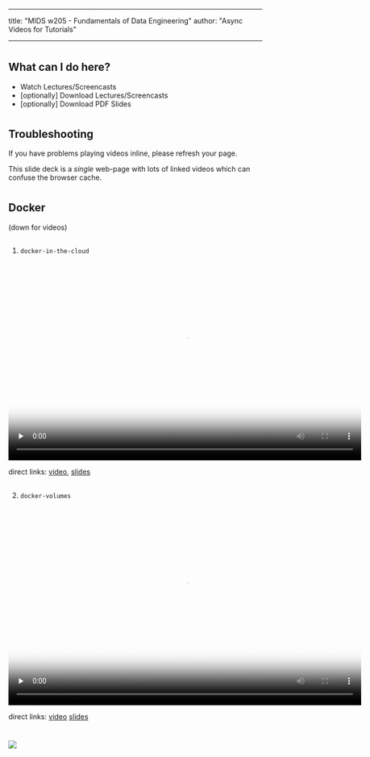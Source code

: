
---
title: "MIDS w205 - Fundamentals of Data Engineering"
author: "Async Videos for Tutorials"

---


#
## What can I do here?

- Watch Lectures/Screencasts
- [optionally] Download Lectures/Screencasts
- [optionally] Download PDF Slides


#
## Troubleshooting

If you have problems playing videos inline, please refresh your page.

This slide deck is a _single_ web-page with lots of linked videos which can
confuse the browser cache.


#
## Docker
(down for videos)

##
1. `docker-in-the-cloud`

<video preload="none" controls poster="https://mids-w205-development.s3.amazonaws.com/screencasts/2742b2da-099f-44ca-bc3a-12f872c85fc1/docker-in-the-cloud-cover-high.jpg" webkit-playsinline="" id="2742b2da-099f-44ca-bc3a-12f872c85fc1" width="700" height="394" tabindex="-1">
  <source type="video/mp4" src="https://mids-w205-development.s3.amazonaws.com/screencasts/2742b2da-099f-44ca-bc3a-12f872c85fc1/docker-in-the-cloud-video-hd1080-h264-30fps.mp4"/>
</video>

direct links:
[video](https://mids-w205-development.s3.amazonaws.com/screencasts/2742b2da-099f-44ca-bc3a-12f872c85fc1/docker-in-the-cloud-video-hd1080-h264-30fps.mp4),
[slides](https://mids-w205-development.s3.amazonaws.com/screencasts/2742b2da-099f-44ca-bc3a-12f872c85fc1/docker-in-the-cloud-slides.pdf)

##
2. `docker-volumes`

<video preload="none" controls poster="https://mids-w205-development.s3.amazonaws.com/screencasts/178abd69-9048-42cb-8a4c-de79cfc6efb4/docker-volumes-cover-high.jpg" webkit-playsinline="" id="178abd69-9048-42cb-8a4c-de79cfc6efb4" width="700" height="394" tabindex="-1">
  <source type="video/mp4" src="https://mids-w205-development.s3.amazonaws.com/screencasts/178abd69-9048-42cb-8a4c-de79cfc6efb4/docker-volumes-video-hd1080-h264-30fps.mp4"/>
</video>

direct links:
[video](https://mids-w205-development.s3.amazonaws.com/screencasts/178abd69-9048-42cb-8a4c-de79cfc6efb4/docker-volumes-video-hd1080-h264-30fps.mp4)
[slides](https://mids-w205-development.s3.amazonaws.com/screencasts/178abd69-9048-42cb-8a4c-de79cfc6efb4/docker-volumes-slides.pdf)


#
<img class="logo" src="http://people.ischool.berkeley.edu/~mark.mims/course-development/2017-mids-w205/media/berkeley-school-of-information-logo.png"/>

